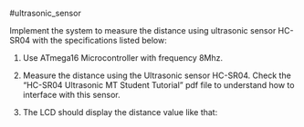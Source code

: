  #ultrasonic_sensor

Implement the  system to measure the distance using ultrasonic sensor  HC-SR04 with the specifications listed        below: 
1. Use ATmega16 Microcontroller with frequency 8Mhz. 

 

2. Measure the distance using the Ultrasonic sensor HC-SR04. Check the “HC-SR04 
Ultrasonic MT Student Tutorial” pdf file to understand how to interface with this 
sensor. 

 

3. The LCD should display the distance value like that:
